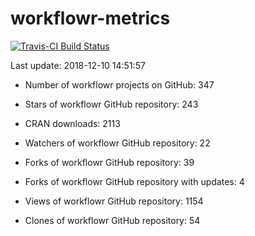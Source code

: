
<!-- README.md is generated from README.Rmd. Please edit that file -->
workflowr-metrics
=================

[![Travis-CI Build Status](https://travis-ci.org/workflowr/workflowr-metrics.svg?branch=master)](https://travis-ci.org/workflowr/workflowr-metrics)

Last update: 2018-12-10 14:51:57

-   Number of workflowr projects on GitHub: 347

-   Stars of workflowr GitHub repository: 243

-   CRAN downloads: 2113

-   Watchers of workflowr GitHub repository: 22

-   Forks of workflowr GitHub repository: 39

-   Forks of workflowr GitHub repository with updates: 4

-   Views of workflowr GitHub repository: 1154

-   Clones of workflowr GitHub repository: 54
